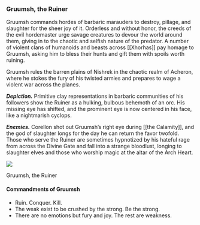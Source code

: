 ### Gruumsh, the Ruiner

Gruumsh commands hordes of barbaric marauders to destroy, pillage, and slaughter for the sheer joy of it. Orderless and without honor, the creeds of the evil hordemaster urge savage creatures to devour the world around them, giving in to the chaotic and selfish nature of the predator. A number of violent clans of humanoids and beasts across [[Xhorhas]] pay homage to Gruumsh, asking him to bless their hunts and gift them with spoils worth ruining.

Gruumsh rules the barren plains of Nishrek in the chaotic realm of Acheron, where he stokes the fury of his twisted armies and prepares to wage a violent war across the planes.

**_Depiction._** Primitive clay representations in barbaric communities of his followers show the Ruiner as a hulking, bulbous behemoth of an orc. His missing eye has shifted, and the prominent eye is now centered in his face, like a nightmarish cyclops.

**_Enemies._** Corellon shot out Gruumsh’s right eye during [[the Calamity]], and the god of slaughter longs for the day he can return the favor twofold. Those who serve the Ruiner are sometimes hypnotized by his hateful rage from across the Divine Gate and fall into a strange bloodlust, longing to slaughter elves and those who worship magic at the altar of the Arch Heart.

[![](https://media.dndbeyond.com/compendium-images/egtw/yDOyqyOocErRgYJK/01-19.png)](https://media.dndbeyond.com/compendium-images/egtw/yDOyqyOocErRgYJK/01-19.png)

Gruumsh, the Ruiner

#### Commandments of Gruumsh

-   Ruin. Conquer. Kill.
-   The weak exist to be crushed by the strong. Be the strong.
-   There are no emotions but fury and joy. The rest are weakness.